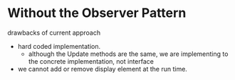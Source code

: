 # Without the Observer Pattern

drawbacks of current approach
- hard coded implementation.
    - although the Update methods are the same, we are implementing to the
      concrete implementation, not interface
- we cannot add or remove display element at the run time.